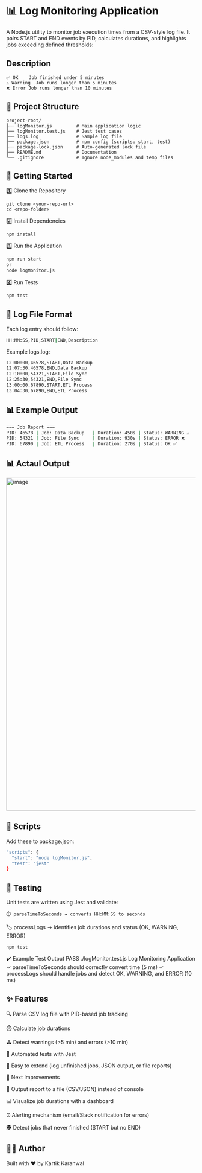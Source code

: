 # 📊 Log Monitoring Application

A Node.js utility to monitor job execution times from a CSV-style log file.
It pairs START and END events by PID, calculates durations, and highlights jobs exceeding defined thresholds:

Description
-------------------------------------------------------------------------------------------------
```
✅ OK	Job finished under 5 minutes
⚠️ Warning	Job runs longer than 5 minutes
❌ Error	Job runs longer than 10 minutes
```

📂 Project Structure
--------------------------------------------------------------------------------------------------
```
project-root/
├── logMonitor.js         # Main application logic
├── logMonitor.test.js    # Jest test cases
├── logs.log              # Sample log file
├── package.json          # npm config (scripts: start, test)
├── package-lock.json     # Auto-generated lock file
├── README.md             # Documentation
└── .gitignore            # Ignore node_modules and temp files
```

🚀 Getting Started
----------------------------------------------------
1️⃣ Clone the Repository
```
git clone <your-repo-url>
cd <repo-folder>
```
2️⃣ Install Dependencies
```
npm install
```
3️⃣ Run the Application
```bash
npm run start
or
node logMonitor.js
```
4️⃣ Run Tests
```bash
npm test
```
📝 Log File Format
---------------------------------------------------------------------
Each log entry should follow:
```bash
HH:MM:SS,PID,START|END,Description
```
Example logs.log:
```bash
12:00:00,46578,START,Data Backup
12:07:30,46578,END,Data Backup
12:10:00,54321,START,File Sync
12:25:30,54321,END,File Sync
13:00:00,67890,START,ETL Process
13:04:30,67890,END,ETL Process
```
📊 Example Output
-----------------------------------------------------------------------
```bash
=== Job Report ===
PID: 46578 | Job: Data Backup   | Duration: 450s | Status: WARNING ⚠️
PID: 54321 | Job: File Sync     | Duration: 930s | Status: ERROR ❌
PID: 67890 | Job: ETL Process   | Duration: 270s | Status: OK ✅
```
📊 Actaul Output
-----------------------------------------------------------------------
<img width="693" height="883" alt="image" src="https://github.com/user-attachments/assets/70002091-818d-40bb-b62c-ac260a800e3d" />


🔧 Scripts
-----------------------------------------------------------------------
Add these to package.json:
```bash
"scripts": {
  "start": "node logMonitor.js",
  "test": "jest"
}
```
🧪 Testing
-----------------------------------------------------------------------
Unit tests are written using Jest and validate:
```
⏱️ parseTimeToSeconds → converts HH:MM:SS to seconds
```
🏷️ processLogs → identifies job durations and status (OK, WARNING, ERROR)
```
npm test
```
✔️ Example Test Output
 PASS  ./logMonitor.test.js
  Log Monitoring Application
    ✓ parseTimeToSeconds should correctly convert time (5 ms)
    ✓ processLogs should handle jobs and detect OK, WARNING, and ERROR (10 ms)

✨ Features
-----------------------------------------------------------------
🔍 Parse CSV log file with PID-based job tracking

⏱️ Calculate job durations

⚠️ Detect warnings (>5 min) and errors (>10 min)

🧪 Automated tests with Jest

📑 Easy to extend (log unfinished jobs, JSON output, or file reports)

📌 Next Improvements

📁 Output report to a file (CSV/JSON) instead of console

📊 Visualize job durations with a dashboard

⏰ Alerting mechanism (email/Slack notification for errors)

🕵️ Detect jobs that never finished (START but no END)

👨‍💻 Author
---------------------------------------------------
Built with ❤️ by Kartik Karanwal
